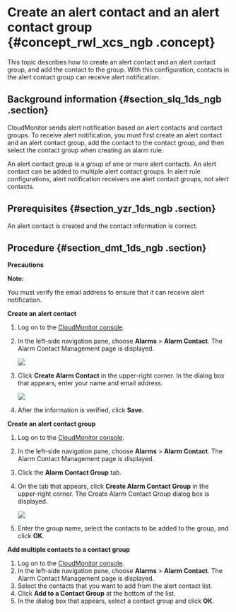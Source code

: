 # Create an alert contact and an alert contact group {#concept_rwl_xcs_ngb .concept}

This topic describes how to create an alert contact and an alert contact group, and add the contact to the group. With this configuration, contacts in the alert contact group can receive alert notification.

## Background information {#section_slq_1ds_ngb .section}

CloudMonitor sends alert notification based on alert contacts and contact groups. To receive alert notification, you must first create an alert contact and an alert contact group, add the contact to the contact group, and then select the contact group when creating an alarm rule.

An alert contact group is a group of one or more alert contacts. An alert contact can be added to multiple alert contact groups. In alert rule configurations, alert notification receivers are alert contact groups, not alert contacts.

## Prerequisites {#section_yzr_1ds_ngb .section}

An alert contact is created and the contact information is correct.

## Procedure {#section_dmt_1ds_ngb .section}

 **Precautions** 

**Note:** 

You must verify the email address to ensure that it can receive alert notification.

 **Create an alert contact** 

1.  Log on to the [CloudMonitor console](https://partners-intl.console.aliyun.com/#/cms).
2.  In the left-side navigation pane, choose **Alarms** \> **Alarm Contact**. The Alarm Contact Management page is displayed.

    ![](http://static-aliyun-doc.oss-cn-hangzhou.aliyuncs.com/assets/img/116866/155660872037869_en-US.png)

3.  Click **Create Alarm Contact** in the upper-right corner. In the dialog box that appears, enter your name and email address.

    ![](http://static-aliyun-doc.oss-cn-hangzhou.aliyuncs.com/assets/img/116866/155660872037870_en-US.png)

4.  After the information is verified, click **Save**.

 **Create an alert contact group** 

1.  Log on to the [CloudMonitor console](https://partners-intl.console.aliyun.com/#/cms).
2.  In the left-side navigation pane, choose **Alarms** \> **Alarm Contact**. The Alarm Contact Management page is displayed.
3.  Click the **Alarm Contact Group** tab.
4.  On the tab that appears, click **Create Alarm Contact Group** in the upper-right corner. The Create Alarm Contact Group dialog box is displayed.

    ![](http://static-aliyun-doc.oss-cn-hangzhou.aliyuncs.com/assets/img/116866/155660872037871_en-US.png)

5.  Enter the group name, select the contacts to be added to the group, and click **OK**.

 **Add multiple contacts to a contact group** 

1.  Log on to the [CloudMonitor console](https://partners-intl.console.aliyun.com/#/cms).
2.  In the left-side navigation pane, choose **Alarms** \> **Alarm Contact**. The Alarm Contact Management page is displayed.
3.  Select the contacts that you want to add from the alert contact list.
4.  Click **Add to a Contact Group** at the bottom of the list.
5.  In the dialog box that appears, select a contact group and click **OK**.

